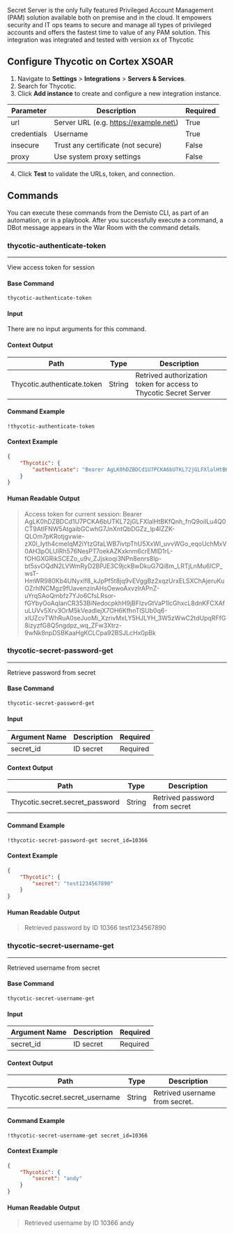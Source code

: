 Secret Server is the only fully featured Privileged Account Management (PAM) solution available both on premise and in the cloud. It empowers security and IT ops teams to secure and manage all types of privileged accounts and offers the fastest time to value of any PAM solution.
This integration was integrated and tested with version xx of Thycotic
## Configure Thycotic on Cortex XSOAR

1. Navigate to **Settings** > **Integrations** > **Servers & Services**.
2. Search for Thycotic.
3. Click **Add instance** to create and configure a new integration instance.

| **Parameter** | **Description** | **Required** |
| --- | --- | --- |
| url | Server URL \(e.g. https://example.net\) | True |
| credentials | Username | True |
| insecure | Trust any certificate \(not secure\) | False |
| proxy | Use system proxy settings | False |

4. Click **Test** to validate the URLs, token, and connection.
## Commands
You can execute these commands from the Demisto CLI, as part of an automation, or in a playbook.
After you successfully execute a command, a DBot message appears in the War Room with the command details.
### thycotic-authenticate-token
***
View access token for session


#### Base Command

`thycotic-authenticate-token`
#### Input

There are no input arguments for this command.

#### Context Output

| **Path** | **Type** | **Description** |
| --- | --- | --- |
| Thycotic.authenticate.token | String | Retrived authorization token for access to Thycotic Secret Server | 


#### Command Example
```!thycotic-authenticate-token```

#### Context Example
```json
{
    "Thycotic": {
        "authenticate": "Bearer AgLK0hDZBDCd1U7PCKA6bUTKL72jGLFXlalHtBKfQnh_fnQ9oiILu4Q0CT9AtIFNW5AtgaibGCwhG7JnXntQbDGZz_lp4IZZK-QLOm7pKRotjgvwie-zX0l_Iyth4cmeIqM2iYtzGfaLWB7ivtpThU5XxWl_uvvWGo_eqoUchMxV0AH3pOLUIRh576NesPT7oekAZKxknm6crEMID1rL-fOHGXGRikSCEZo_u9v_ZJjskoqi3NPn8enrs8Ip-bt5svOQdN2LVWmRyD2BPJE3C9jckBwDkuG7Qi8m_LRTjLnMu6ICP_wsT-HmWR980Kb4UNyxlf8_kJpPf5t8jq9vEVggBz2xqzUrxELSXChAjeruKuOZrhlNCMgz9fUavenzinAHsOewoAxvzlrAPnZ-uYrqSAoQmbfz7YJo6CfsLRsor-fGYbyOoAqIanCR353BiNedocpkhH9jBFIzvGtVaP1lcGhxcL8dnKFCXAfuLUVv5Xrv3OrM5kVeadlejX7OH6KfhnTlSUb0q6-xIUZcvTWhRuA0seJuoMi_XzrivMxLY5HJLYH_3W5zWwC2tdUpqRFfG8izyzfG8Q5ngdpz_wq_ZFw3Xtrz-9wNk8npDSBKaaHgKCLCpa92BSJLcHx0pBk"
    }
}
```

#### Human Readable Output

>Access token for current session: Bearer AgLK0hDZBDCd1U7PCKA6bUTKL72jGLFXlalHtBKfQnh_fnQ9oiILu4Q0CT9AtIFNW5AtgaibGCwhG7JnXntQbDGZz_lp4IZZK-QLOm7pKRotjgvwie-zX0l_Iyth4cmeIqM2iYtzGfaLWB7ivtpThU5XxWl_uvvWGo_eqoUchMxV0AH3pOLUIRh576NesPT7oekAZKxknm6crEMID1rL-fOHGXGRikSCEZo_u9v_ZJjskoqi3NPn8enrs8Ip-bt5svOQdN2LVWmRyD2BPJE3C9jckBwDkuG7Qi8m_LRTjLnMu6ICP_wsT-HmWR980Kb4UNyxlf8_kJpPf5t8jq9vEVggBz2xqzUrxELSXChAjeruKuOZrhlNCMgz9fUavenzinAHsOewoAxvzlrAPnZ-uYrqSAoQmbfz7YJo6CfsLRsor-fGYbyOoAqIanCR353BiNedocpkhH9jBFIzvGtVaP1lcGhxcL8dnKFCXAfuLUVv5Xrv3OrM5kVeadlejX7OH6KfhnTlSUb0q6-xIUZcvTWhRuA0seJuoMi_XzrivMxLY5HJLYH_3W5zWwC2tdUpqRFfG8izyzfG8Q5ngdpz_wq_ZFw3Xtrz-9wNk8npDSBKaaHgKCLCpa92BSJLcHx0pBk

### thycotic-secret-password-get
***
Retrieve password from secret


#### Base Command

`thycotic-secret-password-get`
#### Input

| **Argument Name** | **Description** | **Required** |
| --- | --- | --- |
| secret_id | ID secret | Required | 


#### Context Output

| **Path** | **Type** | **Description** |
| --- | --- | --- |
| Thycotic.secret.secret_password | String | Retrived password from secret  | 


#### Command Example
```!thycotic-secret-password-get secret_id=10366```

#### Context Example
```json
{
    "Thycotic": {
        "secret": "test1234567890"
    }
}
```

#### Human Readable Output

>Retrieved password by ID 10366 test1234567890

### thycotic-secret-username-get
***
Retrieved username from secret


#### Base Command

`thycotic-secret-username-get`
#### Input

| **Argument Name** | **Description** | **Required** |
| --- | --- | --- |
| secret_id | ID secret | Required | 


#### Context Output

| **Path** | **Type** | **Description** |
| --- | --- | --- |
| Thycotic.secret.secret_username | String | Retrived username from secret. | 


#### Command Example
```!thycotic-secret-username-get secret_id=10366```

#### Context Example
```json
{
    "Thycotic": {
        "secret": "andy"
    }
}
```

#### Human Readable Output

>Retrieved username by ID 10366 andy
